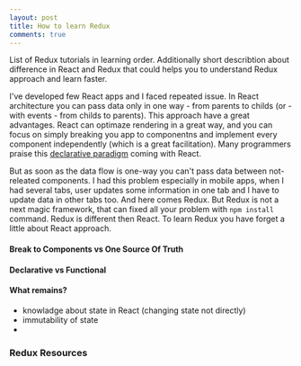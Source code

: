 ```yaml
---
layout: post
title: How to learn Redux
comments: true
---
```


List of Redux tutorials in learning order. Additionally short describtion about difference in React and Redux that could helps you to understand Redux approach and learn faster.

I've developed few React apps and I faced repeated issue. In React architecture you can pass data only in one way - from parents to childs (or - with events - from childs to parents). This approach have a great advantages. React can optimaze rendering in a great way, and you can focus on simply breaking you app to componentns and implement every component independently (which is a great facilitation). Many programmers praise this [declarative paradigm](https://en.wikipedia.org/wiki/Declarative_programming) coming with React.

But as soon as the data flow is one-way you can't pass data between not-releated components. I had this problem especially in mobile apps, when I had several tabs, user updates some information in one tab and I have to update data in other tabs too. And here comes Redux. But Redux is not a next magic framework, that can fixed all your problem with `npm install` command. Redux is different then React. To learn Redux you have forget a little about React approach.

#### Break to Components vs One Source Of Truth


#### Declarative vs Functional


#### What remains?

- knowladge about state in React (changing state not directly)
- immutability of state
- 

### Redux Resources <a name='list'></a>
